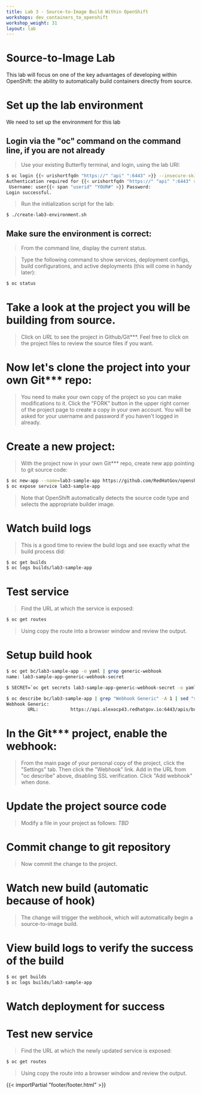 ```yaml
---
title: Lab 3 - Source-to-Image Build Within OpenShift
workshops: dev_containers_to_openshift
workshop_weight: 31
layout: lab
---
```


# Source-to-Image Lab
This lab will focus on one of the key advantages of developing within OpenShift: the ability to automatically build containers directly from source.

# Set up the lab environment
We need to set up the environment for this lab

## Login via the "oc" command on the command line, if you are not already
> <i class="fa fa-terminal"></i> Use your existing Butterfly terminal, and login, using the lab URI:

```bash
$ oc login {{< urishortfqdn "https://" "api" ":6443" >}} --insecure-skip-tls-verify=true
Authentication required for {{< urishortfqdn "https://" "api" ":6443" >}} (openshift)
 Username: user{{< span "userid" "YOUR#" >}} Password:
Login successful.
```

> <i class="fa fa-terminal"></i> Run the initialization script for the lab:

```bash
$ ./create-lab3-environment.sh
```

## Make sure the environment is correct:

> From the command line, display the current status.

> <i class="fa fa-terminal"></i> Type the following command to show services, deployment configs, build configurations, and active deployments (this will come in handy later):

```bash
$ oc status
```

# Take a look at the project you will be building from source.
> Click on *URL* to see the project in Github/Git***.  Feel free to click on the project files to review the source files if you want.

# Now let's clone the project into your own Git*** repo:
> You need to make your own copy of the project so you can make modifications to it.  Click the "FORK" button in the upper right corner of the project page to create a copy in your own account. You will be asked for your username and password if you haven't logged in already.

# Create a new project:
> With the project now in your own Git*** repo, create new app pointing to git source code:

```bash
$ oc new-app --name=lab3-sample-app https://github.com/RedHatGov/openshift-workshops.git --context-dir=lab3-sample-app
$ oc expose service lab3-sample-app
```
> Note that OpenShift automatically detects the source code type and selects the appropriate builder image.

# Watch build logs
> This is a good time to review the build logs and see exactly what the build process did:

```bash
$ oc get builds
$ oc logs builds/lab3-sample-app
```

# Test service
> Find the URL at which the service is exposed:

```bash
$ oc get routes
```
> Using copy the route into a browser window and review the output.

# Setup build hook

```bash
$ oc get bc/lab3-sample-app -o yaml | grep generic-webhook
name: lab3-sample-app-generic-webhook-secret

$ SECRET=`oc get secrets lab3-sample-app-generic-webhook-secret -o yaml | grep -i key | sed 's/^.*: //' | base64 -d ; echo`

$ oc describe bc/lab3-sample-app | grep "Webhook Generic" -A 1 | sed "s/<secret>/${SECRET}/"
Webhook Generic:
        URL:            https://api.alexocp43.redhatgov.io:6443/apis/build.openshift.io/v1/namespaces/cicd-1/buildconfigs/lab3-sample-app/webhooks/1234abcd5678efgh/generic
```

# In the Git*** project, enable the webhook:
> From the main page of your personal copy of the project, click the "Settings" tab.  Then click the "Webhook" link.  Add in the URL from "oc describe" above, disabling SSL verification. Click "Add webhook" when done.

# Update the project source code
> Modify a file in your project as follows: *TBD*

# Commit change to git repository
> Now commit the change to the project.

# Watch new build (automatic because of hook)
> The change will trigger the webhook, which will automatically begin a source-to-image build.

# View build logs to verify the success of the build

```bash
$ oc get builds
$ oc logs builds/lab3-sample-app
```

# Watch deployment for success

# Test new service
> Find the URL at which the newly updated service is exposed:

```bash
$ oc get routes
```
> Using copy the route into a browser window and review the output.


{{< importPartial "footer/footer.html" >}}
